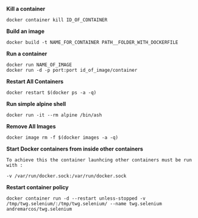 **Kill a container**

	docker container kill ID_OF_CONTAINER

**Build an image**

	docker build -t NAME_FOR_CONTAINER PATH__FOLDER_WITH_DOCKERFILE

**Run a container**

	docker run NAME_OF_IMAGE
	docker run -d -p port:port id_of_image/container

**Restart All Containers**

	docker restart $(docker ps -a -q)


**Run simple alpine shell**

	docker run -it --rm alpine /bin/ash

**Remove All Images**

	docker image rm -f $(docker images -a -q)


**Start Docker containers from inside other containers**

	To achieve this the container launhcing other containers must be run with :
	
	-v /var/run/docker.sock:/var/run/docker.sock

**Restart container policy**

	docker container run -d --restart unless-stopped -v /tmp/twg.selenium/:/tmp/twg.selenium/ --name twg.selenium andremarcos/twg.selenium

